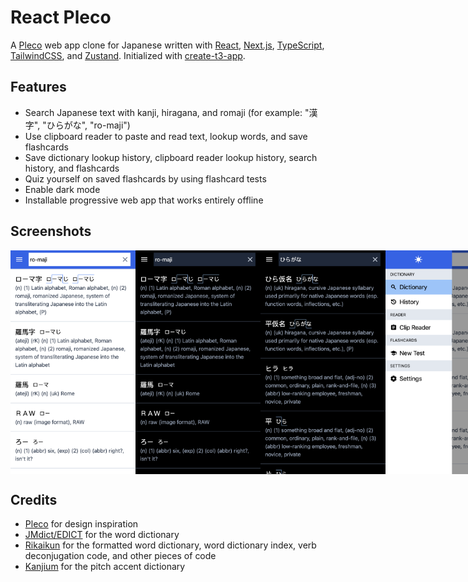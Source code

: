 # React Pleco

A [Pleco](https://pleco.com) web app clone for Japanese written with [React](https://react.dev), [Next.js](https://nextjs.org), [TypeScript](https://typescriptlang.org), [TailwindCSS](https://tailwindcss.com), and [Zustand](https://github.com/pmndrs/zustand). Initialized with [create-t3-app](https://create.t3.gg).

## Features

- Search Japanese text with kanji, hiragana, and romaji (for example: "漢字", "ひらがな", "ro-maji")
- Use clipboard reader to paste and read text, lookup words, and save flashcards
- Save dictionary lookup history, clipboard reader lookup history, search history, and flashcards
- Quiz yourself on saved flashcards by using flashcard tests
- Enable dark mode
- Installable progressive web app that works entirely offline

## Screenshots

<div style="display: flex;">
  <img width="200" src="screenshots/screenshot-light-search-romaji.png" alt="" />
  <img width="200" src="screenshots/screenshot-dark-search-romaji.png" alt="" />
  <img width="200" src="screenshots/screenshot-dark-search-hiragana.png" alt="" />
  <img width="200" src="screenshots/screenshot-light-side-menu.png" alt="" />
  <img width="200" src="screenshots/screenshot-dark-side-menu.png" alt="" />
  <img width="200" src="screenshots/screenshot-dark-word-page.png" alt="" />
  <img width="200" src="screenshots/screenshot-light-clipboard-reader.png" alt="" />
  <img width="200" src="screenshots/screenshot-dark-clipboard-reader.png" alt="" />
  <img width="200" src="screenshots/screenshot-dark-clipboard-reader-lookup.png" alt="" />
  <img width="200" src="screenshots/screenshot-dark-clipboard-reader-history.png" alt="" />
  <img width="200" src="screenshots/screenshot-light-clipboard-reader-history.png" alt="" />
  <img width="200" src="screenshots/screenshot-dark-dictionary-lookup-history.png" alt="" />
  <img width="200" src="screenshots/screenshot-dark-flashcards.png" alt="" />
  <img width="200" src="screenshots/screenshot-dark-long-press-flashcard.png" alt="" />
  <img width="200" src="screenshots/screenshot-dark-flashcard-test-front.png" alt="" />
  <img width="200" src="screenshots/screenshot-dark-flashcard-test-back.png" alt="" />
</div>

## Credits

- [Pleco](https://pleco.com) for design inspiration
- [JMdict/EDICT](https://www.edrdg.org/wiki/index.php/JMdict-EDICT_Dictionary_Project) for the word dictionary
- [Rikaikun](https://github.com/melink14/rikaikun) for the formatted word dictionary, word dictionary index, verb deconjugation code, and other pieces of code
- [Kanjium](https://github.com/mifunetoshiro/kanjium) for the pitch accent dictionary
